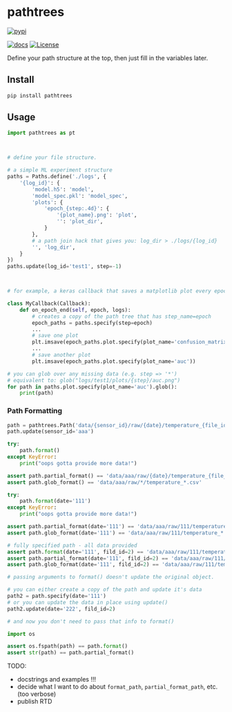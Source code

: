 # pathtrees

[![pypi](https://badge.fury.io/py/pathtrees.svg)](https://pypi.python.org/pypi/pathtrees/)
<!-- ![tests](https://github.com/beasteers/pathtrees/actions/workflows/ci.yaml/badge.svg) -->
[![docs](https://readthedocs.org/projects/pathtrees/badge/?version=latest)](http://pathtrees.readthedocs.io/?badge=latest)
[![License](https://img.shields.io/pypi/l/pathtrees.svg)](https://github.com/beasteers/pathtrees/blob/main/LICENSE.md)


Define your path structure at the top, then just fill in the variables later.

## Install

```bash
pip install pathtrees
```

## Usage

```python
import pathtrees as pt



# define your file structure.

# a simple ML experiment structure
paths = Paths.define('./logs', {
    '{log_id}': {
        'model.h5': 'model',
        'model_spec.pkl': 'model_spec',
        'plots': {
            'epoch_{step:.4d}': {
                '{plot_name}.png': 'plot',
                '': 'plot_dir',
            }
        },
        # a path join hack that gives you: log_dir > ./logs/{log_id}
        '', 'log_dir',
    }
})
paths.update(log_id='test1', step=-1)



# for example, a keras callback that saves a matplotlib plot every epoch

class MyCallback(Callback):
    def on_epoch_end(self, epoch, logs):
        # creates a copy of the path tree that has step_name=epoch
        epoch_paths = paths.specify(step=epoch)
        ...
        # save one plot
        plt.imsave(epoch_paths.plot.specify(plot_name='confusion_matrix'))
        ...
        # save another plot
        plt.imsave(epoch_paths.plot.specify(plot_name='auc'))

# you can glob over any missing data (e.g. step => '*')
# equivalent to: glob("logs/test1/plots/{step}/auc.png")
for path in paths.plot.specify(plot_name='auc').glob():
    print(path)
```

### Path Formatting

```python
path = pathtrees.Path('data/{sensor_id}/raw/{date}/temperature_{file_id:04d}.csv')
path.update(sensor_id='aaa')

try:
    path.format()
except KeyError: 
    print("oops gotta provide more data!")

assert path.partial_format() == 'data/aaa/raw/{date}/temperature_{file_id:04d}.csv'
assert path.glob_format() == 'data/aaa/raw/*/temperature_*.csv'

try:
    path.format(date='111')
except KeyError: 
    print("oops gotta provide more data!")

assert path.partial_format(date='111') == 'data/aaa/raw/111/temperature_{file_id:04d}.csv'
assert path.glob_format(date='111') == 'data/aaa/raw/111/temperature_*.csv'

# fully specified path - all data provided
assert path.format(date='111', fild_id=2) == 'data/aaa/raw/111/temperature_0002.csv'
assert path.partial_format(date='111', fild_id=2) == 'data/aaa/raw/111/temperature_0002.csv'
assert path.glob_format(date='111', fild_id=2) == 'data/aaa/raw/111/temperature_0002.csv'

# passing arguments to format() doesn't update the original object.

# you can either create a copy of the path and update it's data
path2 = path.specify(date='111')
# or you can update the data in place using update()
path2.update(date='222', fild_id=2)

# and now you don't need to pass that info to format()

import os

assert os.fspath(path) == path.format()
assert str(path) == path.partial_format()
```

TODO:
 - docstrings and examples !!!
 - decide what I want to do about `format_path`, `partial_format_path`, etc. (too verbose)
 - publish RTD